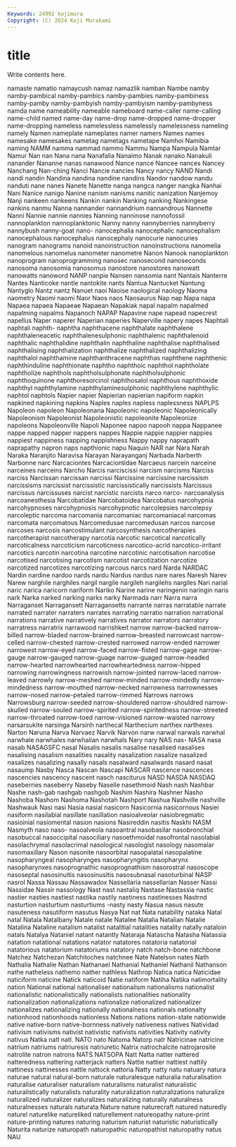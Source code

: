 ```yaml
---
Keywords: 24992 kojimura
Copyright: (C) 2024 Koji Murakami
---
```


# title

Write contents here.



namaste namatio namaycush
namaz namazlik namban Nambe namby namby-pambical namby-pambics namby-pambies namby-pambiness namby-pamby
namby-pambyish namby-pambyism namby-pambyness namda name nameability nameable nameboard name-caller name-calling
name-child named name-day name-drop name-dropped name-dropper name-dropping nameless namelessless namelessly
namelessness nameling namely Namen nameplate nameplates namer namers Names names
namesake namesakes nametag nametags nametape Namhoi Namibia naming NAMM namma
nammad nammo Nammu Nampa Nampula Namtar Namur Nan nan Nana
nana Nanafalia Nanaimo Nanak nanako Nanakuli nanander Nananne nanas nanawood
Nance nance Nancee nances Nancey Nanchang Nan-ching Nanci Nancie nancies
Nancy nancy NAND Nandi nandi nandin Nandina nandina nandine nandins
Nandor nandow nandu nanduti nane nanes Nanete Nanette nanga nangca
nanger nangka Nanhai Nani Nanice nanigo Nanine nanism nanisms nanitic
nanization Nanjemoy Nanji nankeen nankeens Nankin nankin Nanking nanking Nankingese
nankins nanmu Nanna nannander nannandrium nannandrous Nannette Nanni Nannie nannie
nannies Nanning nanninose nannofossil nannoplankton nannoplanktonic Nanny nanny nannyberries nannyberry
nannybush nanny-goat nano- nanocephalia nanocephalic nanocephalism nanocephalous nanocephalus nanocephaly nanocurie
nanocuries nanogram nanograms nanoid nanoinstruction nanoinstructions nanomelia nanomelous nanomelus nanometer
nanometre Nanon Nanook nanoplankton nanoprogram nanoprogramming nanosec nanosecond nanoseconds nanosoma
nanosomia nanosomus nanostore nanostores nanowatt nanowatts nanoword NANP nanpie Nansen
nansomia nant Nantais Nanterre Nantes Nanticoke nantle nantokite nants Nantua
Nantucket Nantung Nantyglo Nantz nantz Nanuet naoi Naoise naological naology
Naoma naometry Naomi naomi Naor Naos naos Naosaurus Nap nap
Napa napa Napaea napaea Napaeae Napaean Napakiak napal napalm napalmed
napalming napalms Napanoch NAPAP Napavine nape napead napecrest napellus Naper
naperer Naperian naperies Naperville napery napes Naphtali naphtali naphth- naphtha
naphthacene naphthalate naphthalene naphthaleneacetic naphthalenesulphonic naphthalenic naphthalenoid naphthalic naphthalidine naphthalin
naphthaline naphthalise naphthalised naphthalising naphthalization naphthalize naphthalized naphthalizing naphthalol naphthamine
naphthanthracene naphthas naphthene naphthenic naphthinduline naphthionate naphtho naphthoic naphthol naphtholate
naphtholize naphthols naphtholsulphonate naphtholsulphonic naphthoquinone naphthoresorcinol naphthosalol naphthous naphthoxide naphthyl
naphthylamine naphthylaminesulphonic naphthylene naphthylic naphtol naphtols Napier napier Napierian napierian
napiform napkin napkined napkining napkins Naples naples napless naplessness NAPLPS
Napoleon napoleon Napoleonana Napoleonic napoleonic Napoleonically Napoleonism Napoleonist Napoleonistic napoleonite
Napoleonize napoleons Napoleonville Napoli Naponee napoo napooh nappa Nappanee nappe
napped napper nappers nappes Nappie nappie nappier nappies nappiest nappiness
napping nappishness Nappy nappy naprapath naprapathy napron naps napthionic napu
Naquin NAR nar Nara Narah Naraka Naranjito Naravisa Narayan Narayanganj
Narbada Narberth Narbonne narc Narcaciontes Narcaciontidae Narcaeus narcein narceine narceines
narceins Narcho Narcis narciscissi narcism narcisms Narciss narciss Narcissan narcissan
narcissi Narcissine narcissine narcissism narcissisms narcissist narcissistic narcissistically narcissists Narcissus
narcissus narcissuses narcist narcistic narcists narco narco- narcoanalysis narcoanesthesia Narcobatidae
Narcobatoidea Narcobatus narcohypnia narcohypnoses narcohypnosis narcohypnotic narcolepsies narcolepsy narcoleptic narcoma
narcomania narcomaniac narcomaniacal narcomas narcomata narcomatous Narcomedusae narcomedusan narcos narcose
narcoses narcosis narcostimulant narcosynthesis narcotherapies narcotherapist narcotherapy narcotia narcotic narcotical
narcotically narcoticalness narcoticism narcoticness narcotico-acrid narcotico-irritant narcotics narcotin narcotina narcotine
narcotinic narcotisation narcotise narcotised narcotising narcotism narcotist narcotization narcotize narcotized
narcotizes narcotizing narcous narcs nard Narda NARDAC Nardin nardine nardoo
nards nardu Nardus nardus nare nares Naresh Narev Narew narghile
narghiles nargil nargile nargileh nargilehs nargiles Nari narial naric narica
naricorn nariform Nariko Narine narine naringenin naringin naris nark Narka
narked narking narks narky Narmada narr Narra narra Narraganset Narragansett
Narragansetts narrante narras narratable narrate narrated narrater narraters narrates narrating
narratio narration narrational narrations narrative narratively narratives narrator narrators narratory
narratress narratrix narrawood narrishkeit narrow narrow-backed narrow-billed narrow-bladed narrow-brained narrow-breasted
narrowcast narrow-celled narrow-chested narrow-crested narrowed narrow-ended narrower narrowest narrow-eyed narrow-faced
narrow-fisted narrow-gage narrow-gauge narrow-gauged narrow-guage narrow-guaged narrow-headed narrow-hearted narrowhearted narrowheartedness
narrow-hipped narrowing narrowingness narrowish narrow-jointed narrow-laced narrow-leaved narrowly narrow-meshed narrow-minded
narrow-mindedly narrow-mindedness narrow-mouthed narrow-necked narrowness narrownesses narrow-nosed narrow-petaled narrow-rimmed Narrows
narrows Narrowsburg narrow-seeded narrow-shouldered narrow-shouldred narrow-skulled narrow-souled narrow-spirited narrow-spiritedness narrow-streeted
narrow-throated narrow-toed narrow-visioned narrow-waisted narrowy narsarsukite narsinga Narsinh narthecal Narthecium
narthex narthexes Narton Naruna Narva Narvaez Narvik Narvon narw narwal
narwals narwhal narwhale narwhales narwhalian narwhals Nary nary NAS nas-
NASA nasa nasab NASAGSFC nasal Nasalis nasalis nasalise nasalised nasalises
nasalising nasalism nasalities nasality nasalization nasalize nasalized nasalizes nasalizing nasally
nasals nasalward nasalwards nasard nasat nasaump Nasby Nasca Nascan Nascapi
NASCAR nascence nascences nascencies nascency nascent nasch nasciturus NASD NASDA
NASDAQ naseberries naseberry Naseby Naselle nasethmoid Nash nash Nashbar Nashe
nash-gab nashgab nashgob Nashim Nashira Nashner Nasho Nashoba Nashom Nashoma
Nashotah Nashport Nashua Nashville nashville Nashwauk Nasi nasi Nasia nasial
nasicorn Nasicornia nasicornous Nasiei nasiform nasilabial nasillate nasillation nasioalveolar nasiobregmatic
nasioinial nasiomental nasion nasions Nasireddin nasitis Naskhi NASM Nasmyth naso
naso- nasoalveola nasoantral nasobasilar nasobronchial nasobuccal nasoccipital nasociliary nasoethmoidal nasofrontal
nasolabial nasolachrymal nasolacrimal nasological nasologist nasology nasomalar nasomaxillary Nason nasonite
nasoorbital nasopalatal nasopalatine nasopharyngeal nasopharynges nasopharyngitis nasopharynx nasopharynxes nasoprognathic nasoprognathism
nasorostral nasoscope nasoseptal nasosinuitis nasosinusitis nasosubnasal nasoturbinal NASP nasrol Nassa
Nassau Nassawadox Nassellaria nassellarian Nasser Nassi Nassidae Nassir nassology Nast
nast nastaliq Nastase Nastassia nastic nastier nasties nastiest nastika nastily
nastiness nastinesses Nastrnd nasturtion nasturtium nasturtiums -nasty nasty Nasua nasus
nasute nasuteness nasutiform nasutus Nasya Nat nat Nata natability nataka
Natal natal Natala Natalbany Natale natale Natalee Natalia Natalian Natalie
Natalina Nataline natalism natalist natalitial natalities natality natally nataloin natals
Natalya Nataniel natant natantly Nataraja Natascha Natasha Natassia natation natational
natations natator natatores natatoria natatorial natatorious natatorium natatoriums natatory natch
natch-bone natchbone Natchez Natchezan Natchitoches natchnee Nate Natelson nates Nath
Nathalia Nathalie Nathan Nathanael Nathanial Nathaniel Nathanil Nathanson nathe natheless
nathemo nather nathless Nathrop Natica natica Naticidae naticiform naticine Natick
naticoid Natie natiform Natiha Natika natimortality nation National national nationaliser
nationalism nationalisms nationalist nationalistic nationalistically nationalists nationalities nationality nationalization nationalizations
nationalize nationalized nationalizer nationalizes nationalizing nationally nationalness nationals nationalty nationhood
nationhoods nationless Nations nations nation-state nationwide native native-born native-bornness natively
nativeness natives Natividad nativism nativisms nativist nativistic nativists nativities Nativity
nativity nativus Natka natl natl. NATO nato Natoma Natorp natr
Natricinae natricine natrium natriums natriuresis natriuretic Natrix natrochalcite natrojarosite natrolite
natron natrons NATS NATSOPA Natt Natta natter nattered natteredness nattering
natterjack natters Nattie nattier nattiest nattily nattiness nattinesses nattle nattock
nattoria Natty natty natu natuary natura naturae natural natural-born naturale
naturalesque naturalia naturalisation naturalise naturaliser naturalism naturalisms naturalist naturalistic naturalistically
naturalists naturality naturalization naturalizations naturalize naturalized naturalizer naturalizes naturalizing naturally
naturalness naturalnesses naturals naturata Nature nature naturecraft natured naturedly naturel
naturelike natureliked naturellement natureopathy nature-print nature-printing natures naturing naturism naturist
naturistic naturistically Naturita naturize naturopath naturopathic naturopathist naturopathy natus NAU
